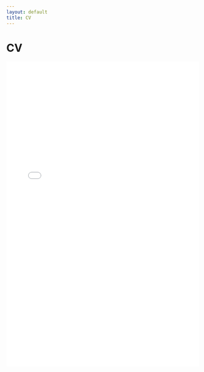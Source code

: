 ```yaml
---
layout: default
title: CV
---
```


# CV

<div class="pdf-container">
  <iframe src="/assets/pdf/cv.pdf" width="100%" height="800px" style="border: none;"></iframe>
</div>

